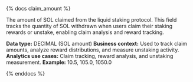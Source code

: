 {% docs claim_amount %}

The amount of SOL claimed from the liquid staking protocol. This field tracks the quantity of SOL withdrawn when users claim their staking rewards or unstake, enabling claim analysis and reward tracking.

**Data type:** DECIMAL (SOL amount)
**Business context:** Used to track claim amounts, analyze reward distributions, and measure unstaking activity.
**Analytics use cases:** Claim tracking, reward analysis, and unstaking measurement.
**Example:** 10.5, 105.0, 1050.0

{% enddocs %} 